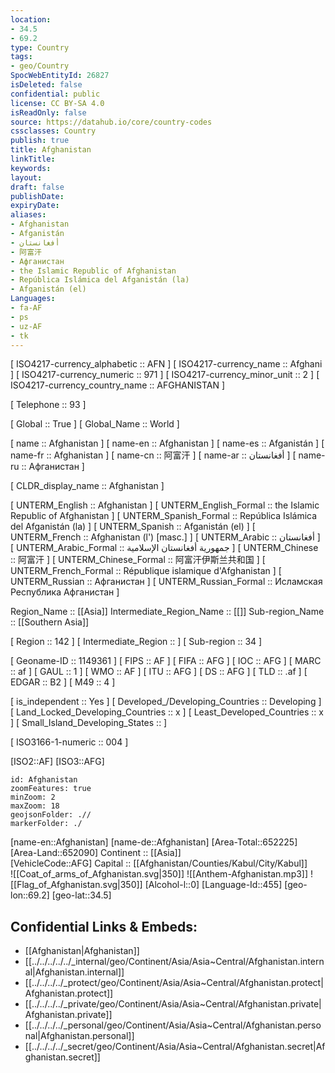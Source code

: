 ```yaml
---
location:
- 34.5
- 69.2
type: Country
tags:
- geo/Country
SpocWebEntityId: 26827
isDeleted: false
confidential: public
license: CC BY-SA 4.0
isReadOnly: false
source: https://datahub.io/core/country-codes
cssclasses: Country
publish: true
title: Afghanistan
linkTitle: 
keywords: 
layout: 
draft: false
publishDate: 
expiryDate: 
aliases:
- Afghanistan
- Afganistán
- أفغانستان
- 阿富汗
- Афганистан
- the Islamic Republic of Afghanistan
- República Islámica del Afganistán (la)
- Afganistán (el)
Languages:
- fa-AF
- ps
- uz-AF
- tk
---
```



[	ISO4217-currency_alphabetic	 :: AFN ] 
[	ISO4217-currency_name	 :: Afghani ] 
[	ISO4217-currency_numeric	 :: 971 ] 
[	ISO4217-currency_minor_unit	 :: 2 ] 
[	ISO4217-currency_country_name	 :: AFGHANISTAN ] 

[	Telephone	 :: 93 ] 

[	Global	 :: True ] 
[	Global_Name	 :: World ] 

[	name	 :: Afghanistan ] 
[	name-en	 :: Afghanistan ] 
[	name-es	 :: Afganistán ] 
[	name-fr	 :: Afghanistan ] 
[	name-cn	 :: 阿富汗 ] 
[	name-ar	 :: أفغانستان ] 
[	name-ru	 :: Афганистан ] 

[	CLDR_display_name	 :: Afghanistan ] 

[	UNTERM_English	 :: Afghanistan ] 
[	UNTERM_English_Formal	 :: the Islamic Republic of Afghanistan ] 
[	UNTERM_Spanish_Formal	 :: República Islámica del Afganistán (la) ] 
[	UNTERM_Spanish	 :: Afganistán (el) ] 
[	UNTERM_French	 :: Afghanistan (l') [masc.] ] 
[	UNTERM_Arabic	 :: أفغانستان ] 
[	UNTERM_Arabic_Formal	 :: جمهورية أفغانستان الإسلامية ] 
[	UNTERM_Chinese	 :: 阿富汗 ] 
[	UNTERM_Chinese_Formal	 :: 阿富汗伊斯兰共和国 ] 
[	UNTERM_French_Formal	 :: République islamique d'Afghanistan ] 
[	UNTERM_Russian	 :: Афганистан ] 
[	UNTERM_Russian_Formal	 :: Исламская Республика Афганистан ] 

Region_Name ::  [[Asia]] 
Intermediate_Region_Name ::  [[]] 
Sub-region_Name ::  [[Southern Asia]] 

[	Region	 :: 142 ] 
[	Intermediate_Region	 ::  ] 
[	Sub-region	 :: 34 ] 

[	Geoname-ID	 :: 1149361 ] 
[	FIPS	 :: AF ] 
[	FIFA	 :: AFG ] 
[	IOC	 :: AFG ] 
[	MARC	 :: af ] 
[	GAUL	 :: 1 ] 
[	WMO	 :: AF ] 
[	ITU	 :: AFG ] 
[	DS	 :: AFG ] 
[	TLD	 :: .af ] 
[	EDGAR	 :: B2 ] 
[	M49	 :: 4 ] 

[	is_independent	 :: Yes ] 
[	Developed_/Developing_Countries	 :: Developing ] 
[	Land_Locked_Developing_Countries	 :: x ] 
[	Least_Developed_Countries	 :: x ] 
[	Small_Island_Developing_States	 ::  ] 

[	ISO3166-1-numeric	 :: 004 ] 



[ISO2::AF] 
[ISO3::AFG] 
```leaflet
id: Afghanistan
zoomFeatures: true 
minZoom: 2 
maxZoom: 18
geojsonFolder: .//
markerFolder: ./
```

[name-en::Afghanistan] 
[name-de::Afghanistan] 
[Area-Total::652225] 
[Area-Land::652090] 
Continent :: [[Asia]]  
[VehicleCode::AFG] 
Capital :: [[Afghanistan/Counties/Kabul/City/Kabul]]  
![[Coat_of_arms_of_Afghanistan.svg|350]] 
![[Anthem-Afghanistan.mp3]] 
![[Flag_of_Afghanistan.svg|350]] 
[Alcohol-l::0] 
[Language-Id::455] 
[geo-lon::69.2] 
[geo-lat::34.5] 



## Confidential Links & Embeds: 
- [[Afghanistan|Afghanistan]] 
- [[../../../../../_internal/geo/Continent/Asia/Asia~Central/Afghanistan.internal|Afghanistan.internal]] 
- [[../../../../_protect/geo/Continent/Asia/Asia~Central/Afghanistan.protect|Afghanistan.protect]] 
- [[../../../../_private/geo/Continent/Asia/Asia~Central/Afghanistan.private|Afghanistan.private]] 
- [[../../../../_personal/geo/Continent/Asia/Asia~Central/Afghanistan.personal|Afghanistan.personal]] 
- [[../../../../_secret/geo/Continent/Asia/Asia~Central/Afghanistan.secret|Afghanistan.secret]] 
